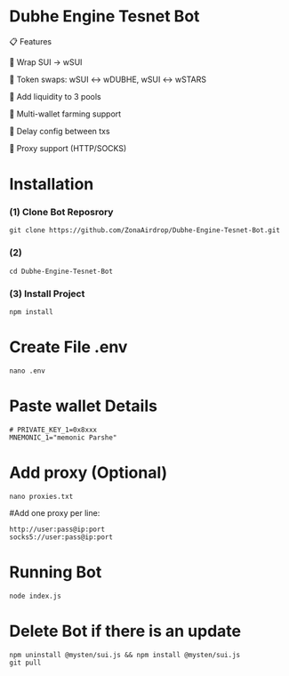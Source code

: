 # Dubhe Engine Tesnet Bot

 📋 Features

 🚀 Wrap SUI → wSUI

 🚀 Token swaps: wSUI ↔ wDUBHE, wSUI ↔ wSTARS

 🚀 Add liquidity to 3 pools

 🚀 Multi-wallet farming support

 🚀 Delay config between txs

 🚀 Proxy support (HTTP/SOCKS)
 
 # Installation
 
### (1) Clone Bot Reposrory 

````
git clone https://github.com/ZonaAirdrop/Dubhe-Engine-Tesnet-Bot.git
````
### (2) 

````
cd Dubhe-Engine-Tesnet-Bot
````
### (3) Install Project 

````
npm install
````
# Create File .env

````
nano .env
````

# Paste wallet Details 

````
# PRIVATE_KEY_1=0x8xxx
MNEMONIC_1="memonic Parshe"
````

# Add proxy (Optional)

````
nano proxies.txt
````
#Add one proxy per line:

````
http://user:pass@ip:port
socks5://user:pass@ip:port
````

# Running Bot 

````
node index.js
````
# Delete Bot if there is an update 

````
npm uninstall @mysten/sui.js && npm install @mysten/sui.js
git pull
````
